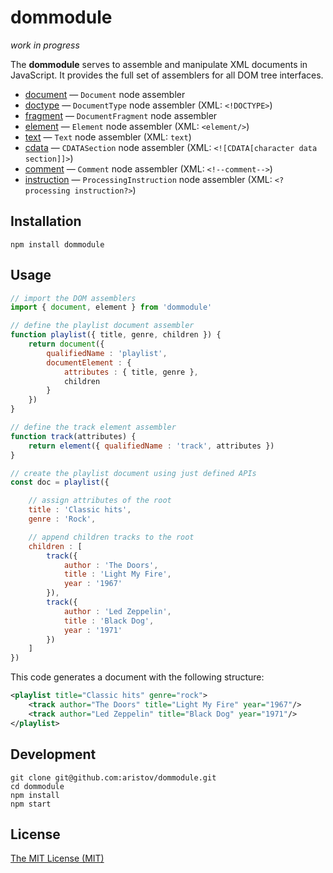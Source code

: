 # dommodule

<em>work in progress</em>

The **dommodule** serves to assemble and manipulate XML documents in JavaScript.
It provides the full set of assemblers for all DOM tree interfaces.

- [document](lib/document.js) — `Document` node assembler
- [doctype](lib/doctype.js) — `DocumentType` node assembler (XML: `<!DOCTYPE>`)
- [fragment](lib/fragment.js) — `DocumentFragment` node assembler 
- [element](lib/element.js) — `Element` node assembler (XML: `<element/>`)
- [text](lib/text.js) — `Text` node assembler (XML: `text`)
- [cdata](lib/cdata.js) — `CDATASection` node assembler (XML: `<![CDATA[character data section]]>`)
- [comment](lib/comment.js) — `Comment` node assembler (XML: `<!--comment-->`)
- [instruction](lib/instruction.js) — `ProcessingInstruction` node assembler (XML: `<?processing instruction?>`)

## Installation

```
npm install dommodule
```

## Usage

```js
// import the DOM assemblers
import { document, element } from 'dommodule'

// define the playlist document assembler
function playlist({ title, genre, children }) {
    return document({
        qualifiedName : 'playlist',
        documentElement : {
            attributes : { title, genre },
            children
        }
    })
}

// define the track element assembler
function track(attributes) {
    return element({ qualifiedName : 'track', attributes })
}

// create the playlist document using just defined APIs
const doc = playlist({

    // assign attributes of the root
    title : 'Classic hits',
    genre : 'Rock',

    // append children tracks to the root
    children : [
        track({
            author : 'The Doors',
            title : 'Light My Fire',
            year : '1967'
        }),
        track({
            author : 'Led Zeppelin',
            title : 'Black Dog',
            year : '1971'
        })
    ]
})
```

This code generates a document with the following structure:

```xml
<playlist title="Classic hits" genre="rock">
    <track author="The Doors" title="Light My Fire" year="1967"/>
    <track author="Led Zeppelin" title="Black Dog" year="1971"/>
</playlist>
```

## Development

```
git clone git@github.com:aristov/dommodule.git
cd dommodule
npm install
npm start
```

## License

[The MIT License (MIT)](https://raw.githubusercontent.com/aristov/dommodule/master/LICENSE)
